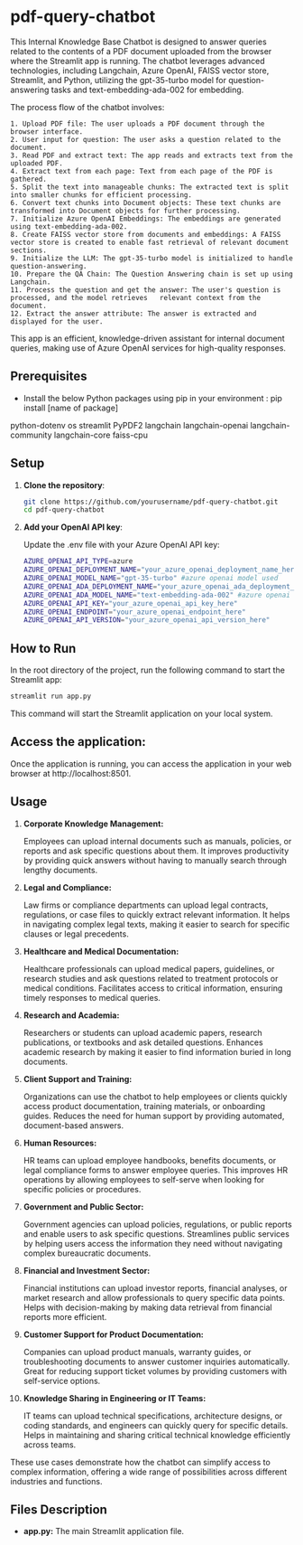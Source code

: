 # pdf-query-chatbot

This Internal Knowledge Base Chatbot is designed to answer queries related to the contents of a PDF document uploaded from the browser where the Streamlit app is running. The chatbot leverages advanced technologies, including Langchain, Azure OpenAI, FAISS vector store, Streamlit, and Python, utilizing the gpt-35-turbo model for question-answering tasks and text-embedding-ada-002 for embedding.

The process flow of the chatbot involves:

    1. Upload PDF file: The user uploads a PDF document through the browser interface.
    2. User input for question: The user asks a question related to the document.
    3. Read PDF and extract text: The app reads and extracts text from the uploaded PDF.
    4. Extract text from each page: Text from each page of the PDF is gathered.
    5. Split the text into manageable chunks: The extracted text is split into smaller chunks for efficient processing.
    6. Convert text chunks into Document objects: These text chunks are transformed into Document objects for further processing.
    7. Initialize Azure OpenAI Embeddings: The embeddings are generated using text-embedding-ada-002.
    8. Create FAISS vector store from documents and embeddings: A FAISS vector store is created to enable fast retrieval of relevant document sections.
    9. Initialize the LLM: The gpt-35-turbo model is initialized to handle question-answering.
    10. Prepare the QA Chain: The Question Answering chain is set up using Langchain.
    11. Process the question and get the answer: The user's question is processed, and the model retrieves   relevant context from the document.
    12. Extract the answer attribute: The answer is extracted and displayed for the user.

This app is an efficient, knowledge-driven assistant for internal document queries, making use of Azure OpenAI services for high-quality responses.

## Prerequisites

- Install the below Python packages using pip in your environment : pip install [name of package]

python-dotenv 
os
streamlit 
PyPDF2 
langchain 
langchain-openai
langchain-community
langchain-core
faiss-cpu

## Setup

1. **Clone the repository**:

   ```bash
   git clone https://github.com/yourusername/pdf-query-chatbot.git
   cd pdf-query-chatbot
   ```
   
2. **Add your OpenAI API key**:

   Update the .env file with your Azure OpenAI API key:
   ```bash
   AZURE_OPENAI_API_TYPE=azure
   AZURE_OPENAI_DEPLOYMENT_NAME="your_azure_openai_deployment_name_here"
   AZURE_OPENAI_MODEL_NAME="gpt-35-turbo" #azure openai model used
   AZURE_OPENAI_ADA_DEPLOYMENT_NAME="your_azure_openai_ada_deployment_name_here"
   AZURE_OPENAI_ADA_MODEL_NAME="text-embedding-ada-002" #azure openai embedding model used
   AZURE_OPENAI_API_KEY="your_azure_openai_api_key_here"
   AZURE_OPENAI_ENDPOINT="your_azure_openai_endpoint_here"
   AZURE_OPENAI_API_VERSION="your_azure_openai_api_version_here"
   ```
## How to Run

In the root directory of the project, run the following command to start the Streamlit app:

   ```bash
   streamlit run app.py
   ```

This command will start the Streamlit application on your local system.


## Access the application:

Once the application is running, you can access the application in your web browser at http://localhost:8501.

##  Usage

1. **Corporate Knowledge Management:**

    Employees can upload internal documents such as manuals, policies, or reports and ask specific questions about them.
    It improves productivity by providing quick answers without having to manually search through lengthy documents.

2. **Legal and Compliance:**

    Law firms or compliance departments can upload legal contracts, regulations, or case files to quickly extract relevant information.
    It helps in navigating complex legal texts, making it easier to search for specific clauses or legal precedents.

3. **Healthcare and Medical Documentation:**

    Healthcare professionals can upload medical papers, guidelines, or research studies and ask questions related to treatment protocols or medical conditions.
    Facilitates access to critical information, ensuring timely responses to medical queries.

4. **Research and Academia:**

    Researchers or students can upload academic papers, research publications, or textbooks and ask detailed questions.
    Enhances academic research by making it easier to find information buried in long documents.

5. **Client Support and Training:**

    Organizations can use the chatbot to help employees or clients quickly access product documentation, training materials, or onboarding guides.
    Reduces the need for human support by providing automated, document-based answers.

6. **Human Resources:**

    HR teams can upload employee handbooks, benefits documents, or legal compliance forms to answer employee queries.
    This improves HR operations by allowing employees to self-serve when looking for specific policies or procedures.

7. **Government and Public Sector:**

    Government agencies can upload policies, regulations, or public reports and enable users to ask specific questions.
    Streamlines public services by helping users access the information they need without navigating complex bureaucratic documents.

8. **Financial and Investment Sector:**

    Financial institutions can upload investor reports, financial analyses, or market research and allow professionals to query specific data points.
    Helps with decision-making by making data retrieval from financial reports more efficient.

9. **Customer Support for Product Documentation:**

    Companies can upload product manuals, warranty guides, or troubleshooting documents to answer customer inquiries automatically.
    Great for reducing support ticket volumes by providing customers with self-service options.

10. **Knowledge Sharing in Engineering or IT Teams:**

    IT teams can upload technical specifications, architecture designs, or coding standards, and engineers can quickly query for specific details.
    Helps in maintaining and sharing critical technical knowledge efficiently across teams.

These use cases demonstrate how the chatbot can simplify access to complex information, offering a wide range of possibilities across different industries and functions.

## Files Description
- **app.py:** The main Streamlit application file.
